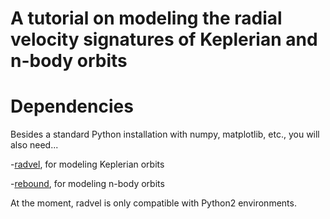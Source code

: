 # A tutorial on modeling the radial velocity signatures of Keplerian and n-body orbits


Dependencies
=======

Besides a standard Python installation with numpy, matplotlib, etc., you will also need...

-[radvel](http://radvel.readthedocs.io), for modeling Keplerian orbits

-[rebound](http://rebound.readthedocs.io/en/latest/), for modeling n-body orbits

At the moment, radvel is only compatible with Python2 environments.
